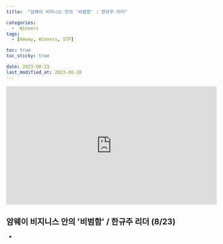 ```yaml
---
title:  "암웨이 비지니스 안의 '비범함' : 한규주 리더" 

categories:
  -  Winners
tags:
  - [Amway, Winners, STP]

toc: true
toc_sticky: true

date: 2023-08-23
last_modified_at: 2023-08-28
---
```



<iframe width="560" height="315" src="https://www.youtube.com/embed/0nM_GHzWPN8?si=nWri1ZB6IZX5ZG31" title="YouTube video player" frameborder="0" allow="accelerometer; autoplay; clipboard-write; encrypted-media; gyroscope; picture-in-picture; web-share" allowfullscreen></iframe>


## 암웨이 비지니스 안의 '비범함' / 한규주 리더 (8/23)

+ 